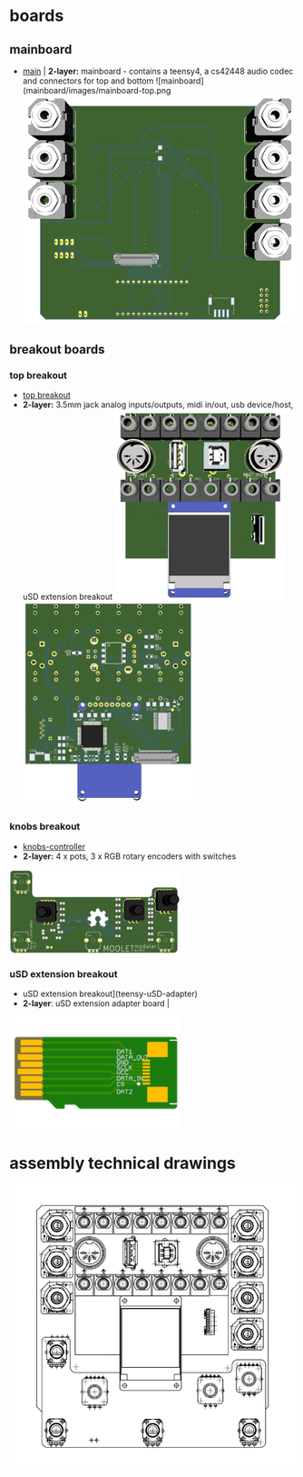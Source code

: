 # boards

## mainboard
* [main](mainboard) | **2-layer:** mainboard - contains a teensy4, a cs42448 audio codec and connectors for top and bottom 
![mainboard](mainboard/images/mainboard-top.png
![mainboard](mainboard/images/mainboard-bottom.png) 

## breakout boards 
### top breakout
* [top breakout](topbreakout) 
* **2-layer:** 3.5mm jack analog inputs/outputs, midi in/out, usb device/host, uSD extension breakout 
<img src='topbreakout/images/TopBreakout-front.png' width='300px'/> <img src='topbreakout/images/TopBreakout-back.png' width='300px'/>

### knobs breakout
* [knobs-controller](knobs-controller) 
* **2-layer:** 4 x pots, 3 x RGB rotary encoders with switches 
<img src='knobs-controller/images/KnobsController_v1.1.png' width='300px'/>

### uSD extension breakout
* uSD extension breakout](teensy-uSD-adapter) 
* **2-layer**: uSD extension adapter board |
<img src='teensy-uSD-adapter/images/uSD_extender_male_sm.png' width='300px'/>

# assembly technical drawings 
<img src='images/assembly.svg' width='600px'/>
